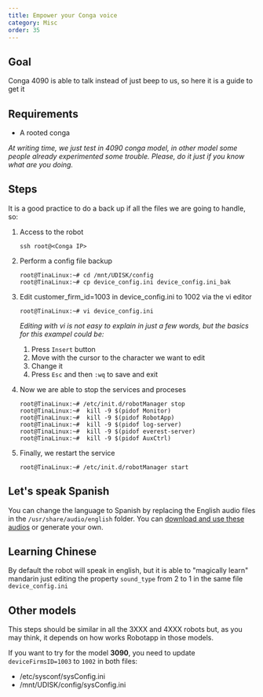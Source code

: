```yaml
---
title: Empower your Conga voice
category: Misc
order: 35
---
```

## Goal

Conga 4090 is able to talk instead of just beep to us, so here it is a guide to get it

## Requirements
- A rooted conga

_At writing time, we just test in 4090 conga model, in other model some people already experimented some trouble. Please, do it just if you know what are you doing._

## Steps

It is a good practice to do a back up if all the files we are going to handle, so:

1. Access to the robot
    ```
    ssh root@<Conga IP> 
    ```

2. Perform a config file backup
    ``` 
    root@TinaLinux:~# cd /mnt/UDISK/config
    root@TinaLinux:~# cp device_config.ini device_config.ini_bak
    ```

3. Edit customer_firm_id=1003 in device_config.ini to 1002 via the vi editor
    ```
    root@TinaLinux:~# vi device_config.ini
    ```
    _Editing with vi is not easy to explain in just a few words, but the basics for this exampel could be:_

    1. Press `Insert` button
    2. Move with the cursor to the character we want to edit
    3. Change it
    4. Press `Esc` and then `:wq` to save and exit
4. Now we are able to stop the services and proceses
    ```
    root@TinaLinux:~# /etc/init.d/robotManager stop
    root@TinaLinux:~#  kill -9 $(pidof Monitor)
    root@TinaLinux:~#  kill -9 $(pidof RobotApp)
    root@TinaLinux:~#  kill -9 $(pidof log-server)
    root@TinaLinux:~#  kill -9 $(pidof everest-server)
    root@TinaLinux:~#  kill -9 $(pidof AuxCtrl)
    ```
5. Finally, we restart  the service
    ```
    root@TinaLinux:~# /etc/init.d/robotManager start
    ```
## Let's speak Spanish

You can change the language to Spanish by replacing the English audio files in the `/usr/share/audio/english` folder. You can [download and use these audios](https://raw.githubusercontent.com/congatudo/Congatudo/master/docs/assets/files/conga_es.tar) or generate your own.

## Learning Chinese

By default the robot will speak in english, but it is able to "magically learn" mandarin just editing the property `sound_type` from 2 to 1 in the same file `device_config.ini`

## Other models
This steps should be similar in all the 3XXX and 4XXX robots but, as you may think, it depends on how works Robotapp in those models.

If you want to try for the model **3090**, you need to update `deviceFirmsID=1003` to `1002` in both files:
    
-  /etc/sysconf/sysConfig.ini
- /mnt/UDISK/config/sysConfig.ini